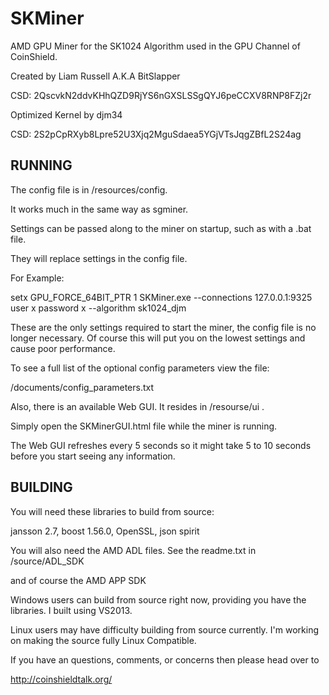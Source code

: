 SKMiner
=======
AMD GPU Miner for the SK1024 Algorithm used in the GPU Channel of CoinShield. 


Created by Liam Russell A.K.A BitSlapper 

CSD: 2QscvkN2ddvKHhQZD9RjYS6nGXSLSSgQYJ6peCCXV8RNP8FZj2r


Optimized Kernel by djm34

CSD: 2S2pCpRXyb8Lpre52U3Xjq2MguSdaea5YGjVTsJqgZBfL2S24ag



RUNNING
--------
The config file is in /resources/config. 

It works much in the same way as sgminer.  


Settings can be passed along to the miner on startup, such as with a .bat file.

They will replace settings in the config file. 

For Example:

setx GPU_FORCE_64BIT_PTR 1
SKMiner.exe --connections 127.0.0.1:9325 user x password x --algorithm sk1024_djm

These are the only settings required to start the miner, the config file is no longer necessary.
Of course this will put you on the lowest settings and cause poor performance.

To see a full list of the optional config parameters view the file:

 /documents/config_parameters.txt


Also, there is an available Web GUI. It resides in /resourse/ui .

Simply open the SKMinerGUI.html file while the miner is running. 

The Web GUI refreshes every 5 seconds so it might take 5 to 10 seconds before you start seeing any information.
 

BUILDING
---------

You will need these libraries to build from source:

jansson 2.7, boost 1.56.0, OpenSSL, json spirit

You will also need the AMD ADL files. See the readme.txt in /source/ADL_SDK 

and of course the AMD APP SDK


Windows users can build from source right now, providing you have the libraries. I built using VS2013.


Linux users may have difficulty building from source currently. I'm working on making the source fully Linux Compatible.




If you have an questions, comments, or concerns then please head over to 

http://coinshieldtalk.org/
